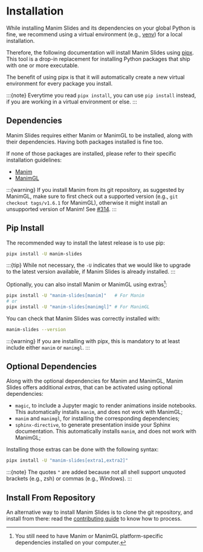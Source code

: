 # Installation

While installing Manim Slides and its dependencies on your global Python is fine,
we recommend using a virtual environment
(e.g., [venv](https://docs.python.org/3/tutorial/venv.html)) for a local installation.

Therefore, the following documentation will install Manim Slides using
[pipx](https://pipx.pypa.io/). This tool is a drop-in replacement
for installing Python packages that ship with one or more executable.

The benefit of using pipx is that it will automatically create a new virtual
environment for every package you install.

:::{note}
Everytime you read `pipx install`, you can use `pip install` instead,
if you are working in a virtual environment or else.
:::

## Dependencies

<!-- start deps -->

Manim Slides requires either Manim or ManimGL to be installed, along
with their dependencies.
Having both packages installed is fine too.

If none of those packages are installed,
please refer to their specific installation guidelines:
- [Manim](https://docs.manim.community/en/stable/installation.html)
- [ManimGL](https://3b1b.github.io/manim/getting_started/installation.html)

:::{warning}
If you install Manim from its git repository, as suggested by ManimGL,
make sure to first check out a supported version (e.g., `git checkout tags/v1.6.1`
for ManimGL), otherwise it might install an unsupported version of Manim!
See [#314](https://github.com/jeertmans/manim-slides/issues/314).
:::

<!-- end deps -->

## Pip Install

The recommended way to install the latest release is to use pip:

```bash
pipx install -U manim-slides
```

:::{tip}
While not necessary, the `-U` indicates that we would
like to upgrade to the latest version available,
if Manim Slides is already installed.
:::

Optionally, you can also install Manim or ManimGL using extras[^1]:

```bash
pipx install -U "manim-slides[manim]"   # For Manim
# or
pipx install -U "manim-slides[manimgl]" # For ManimGL
```

You can check that Manim Slides was correctly installed with:

```bash
manim-slides --version
```

:::{warning}
If you are installing with pipx, this is mandatory to at least include
either `manim` or `manimgl`.
:::

[^1]: You still need to have Manim or ManimGL platform-specific dependencies
  installed on your computer.

## Optional Dependencies

Along with the optional dependencies for Manim and ManimGL,
Manim Slides offers additional *extras*, that can be activated
using optional dependencies:

- `magic`, to include a Jupyter magic to render
  animations inside notebooks. This automatically installs `manim`,
  and does not work with ManimGL;
- `manim` and `manimgl`, for installing the corresponding
  dependencies;
- `sphinx-directive`, to generate presentation inside your Sphinx
  documentation. This automatically installs `manim`,
  and does not work with ManimGL;

Installing those extras can be done with the following syntax:

```bash
pipx install -U "manim-slides[extra1,extra2]"
```

:::{note}
The quotes `"` are added because not all shell support unquoted
brackets (e.g., zsh) or commas (e.g., Windows).
:::

## Install From Repository

An alternative way to install Manim Slides is to clone the git repository,
and install from there: read the
[contributing guide](./contributing/workflow)
to know how to process.
